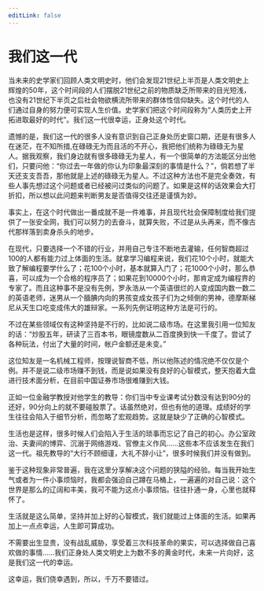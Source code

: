 ```yaml
---
editLink: false
---
```


# 我们这一代

当未来的史学家们回顾人类文明史时，他们会发现21世纪上半页是人类文明史上辉煌的50年，这个时间段的人们摆脱21世纪之前的物质缺乏所带来的目光短浅，也没有21世纪下半页之后社会物欲横流所带来的群体性信仰缺失。这个时代的人们通过自身的努力便可实现人生价值。史学家们把这个时间段称为“人类历史上开拓进取最好的时代”。我们这一代很幸运，正身处这个时代。

遗憾的是，我们这一代的很多人没有意识到自己正身处历史窗口期，还是有很多人在迷茫，在不知所措,在碌碌无为而且活的不开心，我把他们统称为碌碌无为星人。据我观察，我们身边就有很多碌碌无为星人，有一个很简单的方法能区分出他们，只要问他：“你过去一年做的你认为印象最深刻的事情是什么？”，倘若想了半天还支支吾吾，那他就是上述的碌碌无为星人。不过这种方法也不是完全奏效，有些人事先想过这个问题或者已经被问过类似的问题了。如果是这样的话效果会大打折扣，所以想以此问题来判断男友是否值得交往还是谨慎为妙。

事实上，在这个时代做出一番成就不是一件难事，并且现代社会保障制度给我们提供了一张安全网，我们可以努力的去奋斗，就算失败，不过是从头再来，而不像古代那样落到卖身杀头的地步。

在现代，只要选择一个不错的行业，并用自己专注不断地去灌输，任何智商超过100的人都有能力过上体面的生活。就拿学习编程来说，我们花10个小时，就能大致了解编程要学什么了；花100个小时，基本就算入门了；花1000个小时，那么恭喜，可以成为一个合格的程序员了；如果花到10000个小时，那肯定成为编程界的专家了。而且这种事不是没有先例，罗永浩从一个英语很烂的人变成国内数一数二的英语老师，迷男从一个腼腆内向的男孩变成女孩子们为之倾倒的男神，德摩斯梯尼从天生口吃变成伟大的雄辩家。一系列先例证明这种方法是可行的。

不过在某些领域仅有这种坚持是不行的，比如说二级市场。在这里我引用一位知友的话：“炒股五年，研读了三百本书，眼镜度数从二百度换到快一千度了。尝试了各种玩法，付出了大量的时间，帐户金额还是未变。”

这位知友是一名机械工程师，按理说智商不低，所以他陈述的情况绝不仅仅是个例。并不是说二级市场赚不到钱，而是说如果没有良好的心智模式，整天抱着大盘进行技术面分析，在目前中国证券市场很难赚到大钱。

正如一位金融学教授对他学生的教导：你们当中专业课考试分数没有达到90分的还好，90分向上的就不要碰股票了。话虽然绝对，但也有他的道理。成绩好的学生往往会陷入于细节分析，而忽略了宏观趋势。这就是缺少了正确的心智模式。

生活也是这样，很多时候人们会陷入于生活的琐事而忘记了自己的初心。办公室政治、夫妻间的博弈、沉溺于网络游戏、官僚主义作风......这些本不应该发生在我们这一代。祖先教导的“大行不顾细谨，大礼不辞小让”，很多时候我们并没有做到。

鉴于这种现象非常普遍，我在这里分享解决这个问题的狭隘的经验。每当我开始生气或者为一件小事烦恼时，我都会强迫自己蹲在马桶上，一遍遍的对自己说：这个世界是那么的辽阔和丰美，我可不能为这点小事烦恼。往往扑通一身，心里也就释怀了。

生活就是这么简单，坚持并加上好的心智模式，我们就能过上体面的生活。如果再加上一点点幸运，人生即可算成功。

不需要出生显贵，没有战乱威胁，享受着三次科技革命的果实，可以选择做自己喜欢做的事情......我们正身处人类文明史上为数不多的黄金时代，未来一片向好，这是我们这一代的幸运。

这幸运，我们侥幸遇到，所以，千万不要错过。